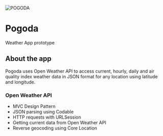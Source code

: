 ![POGODA](https://user-images.githubusercontent.com/81502611/112747582-96196a80-8fb6-11eb-80d4-fd623e5a2b1c.png)
# Pogoda
Weather App prototype

## About the app

Pogoda uses Open Weather API to access current, hourly, daily and air quality index weather data in JSON format for any location using latitude and longitude.

### Open Weather API

* MVC Design Pattern
* JSON parsing using Codable
* HTTP requests with URLSession
* Getting current data from Open Weather API
* Reverse geocoding using Core Location


